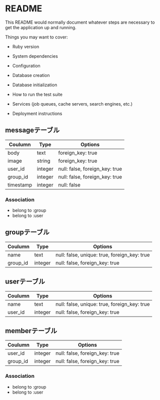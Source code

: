 # README

This README would normally document whatever steps are necessary to get the
application up and running.

Things you may want to cover:

* Ruby version

* System dependencies

* Configuration

* Database creation

* Database initialization

* How to run the test suite

* Services (job queues, cache servers, search engines, etc.)

* Deployment instructions

## messageテーブル

|Coulumn|Type|Options|
|-------|----|-------|
|body|text|foreign_key: true|
|image|string|foreign_key: true|
|user_id|integer|null: false, foreign_key: true|
|group_id|integer|null: false, foreign_key: true|
|timestamp|integer|null: false|

### Association
- belong to :group
- belong to :user

## groupテーブル

|Coulumn|Type|Options|
|-------|----|-------|
|name|text|null: false, unique: true, foreign_key: true|
|group_id|integer|null: false, foreign_key: true|

## userテーブル

|Coulumn|Type|Options|
|-------|----|-------|
|name|text|null: false, unique: true, foreign_key: true|
|user_id|integer|null: false, foreign_key: true|

## memberテーブル

|Coulumn|Type|Options|
|-------|----|-------|
|user_id|integer|null: false, foreign_key: true|
|group_id|integer|null: false, foreign_key: true|

### Association
- belong to :group
- belong to :user
